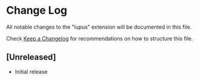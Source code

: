 # Change Log

All notable changes to the "lupus" extension will be documented in this file.

Check [Keep a Changelog](http://keepachangelog.com/) for recommendations on how to structure this file.

## [Unreleased]

- Initial release
